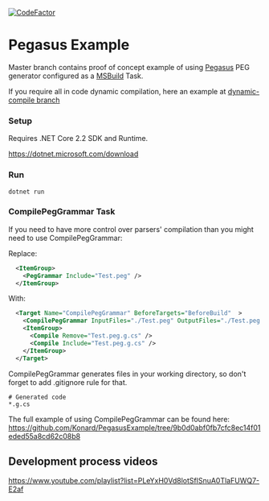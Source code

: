 [![CodeFactor](https://www.codefactor.io/repository/github/konard/pegasusexample/badge)](https://www.codefactor.io/repository/github/konard/pegasusexample)

# Pegasus Example

Master branch contains proof of concept example of using [Pegasus](https://github.com/otac0n/Pegasus) PEG generator configured as a [MSBuild](https://github.com/Microsoft/msbuild) Task.

If you require all in code dynamic compilation, here an example at [dynamic-compile branch](https://github.com/Konard/PegasusExample/tree/dynamic-compile)

### Setup
Requires .NET Core 2.2 SDK and Runtime.

https://dotnet.microsoft.com/download

### Run
```
dotnet run
```

### CompilePegGrammar Task

If you need to have more control over parsers' compilation than you might need to use CompilePegGrammar:

Replace:
```XML
  <ItemGroup>
    <PegGrammar Include="Test.peg" />
  </ItemGroup>
```

With:
```XML
  <Target Name="CompilePegGrammar" BeforeTargets="BeforeBuild"  >
    <CompilePegGrammar InputFiles="./Test.peg" OutputFiles="./Test.peg.g.cs" ></CompilePegGrammar>
    <ItemGroup>
      <Compile Remove="Test.peg.g.cs" />
      <Compile Include="Test.peg.g.cs" />
    </ItemGroup>
  </Target>
```

CompilePegGrammar generates files in your working directory, so don't forget to add .gitignore rule for that.
```
# Generated code
*.g.cs
```

The full example of using CompilePegGrammar can be found here: https://github.com/Konard/PegasusExample/tree/9b0d0abf0fb7cfc8ec14f01eded55a8cd62c08b8

## Development process videos
https://www.youtube.com/playlist?list=PLeYxH0Vd8lotSflSnuA0TlaFUWQ7-E2af
